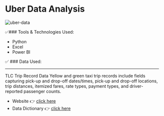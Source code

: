 # Uber Data Analysis

![uber-data](https://github.com/imakhilnaidu/uber-data-analysis/assets/84142821/2eb2e977-74f2-4c82-9cfe-4d8d50202f54)

✅### Tools & Technologies Used:
- Python
- Excel
- Power BI

✅ ### Data Used:
<hr />
<p>TLC Trip Record Data Yellow and green taxi trip records include fields capturing pick-up and drop-off dates/times, pick-up and drop-off locations, trip distances, itemized fares, rate types, payment types, and driver-reported passenger counts.</p>


- Website 👉 [click here](https://www.nyc.gov/site/tlc/about/tlc-trip-record-data.page)
- Data Dictionary 👉 [click here](https://www.nyc.gov/assets/tlc/downloads/pdf/data_dictionary_trip_records_yellow.pdf)
